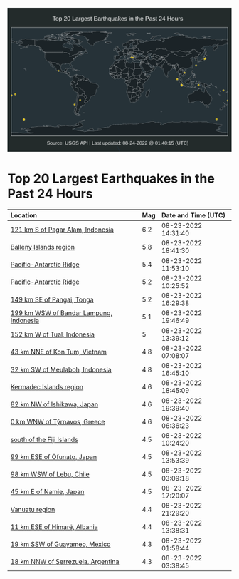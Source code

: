 ![Map](./map.png)

# Top 20 Largest Earthquakes in the Past 24 Hours

| Location | Mag | Date and Time (UTC) |
|:---|:---|:---|
| [121 km S of Pagar Alam, Indonesia](https://earthquake.usgs.gov/earthquakes/eventpage/us6000id0t) | 6.2 | 08-23-2022 14:31:40 |
| [Balleny Islands region](https://earthquake.usgs.gov/earthquakes/eventpage/us7000i1ui) | 5.8 | 08-23-2022 18:41:30 |
| [Pacific-Antarctic Ridge](https://earthquake.usgs.gov/earthquakes/eventpage/us6000id05) | 5.4 | 08-23-2022 11:53:10 |
| [Pacific-Antarctic Ridge](https://earthquake.usgs.gov/earthquakes/eventpage/us6000iczk) | 5.2 | 08-23-2022 10:25:52 |
| [149 km SE of Pangai, Tonga](https://earthquake.usgs.gov/earthquakes/eventpage/us6000id52) | 5.2 | 08-23-2022 16:29:38 |
| [199 km WSW of Bandar Lampung, Indonesia](https://earthquake.usgs.gov/earthquakes/eventpage/us7000i1uy) | 5.1 | 08-23-2022 19:46:49 |
| [152 km W of Tual, Indonesia](https://earthquake.usgs.gov/earthquakes/eventpage/us6000id0n) | 5 | 08-23-2022 13:39:12 |
| [43 km NNE of Kon Tum, Vietnam](https://earthquake.usgs.gov/earthquakes/eventpage/us6000icyw) | 4.8 | 08-23-2022 07:08:07 |
| [32 km SW of Meulaboh, Indonesia](https://earthquake.usgs.gov/earthquakes/eventpage/us6000id55) | 4.8 | 08-23-2022 16:45:10 |
| [Kermadec Islands region](https://earthquake.usgs.gov/earthquakes/eventpage/us7000i1uj) | 4.6 | 08-23-2022 18:45:09 |
| [82 km NW of Ishikawa, Japan](https://earthquake.usgs.gov/earthquakes/eventpage/us7000i1uw) | 4.6 | 08-23-2022 19:39:40 |
| [0 km WNW of Týrnavos, Greece](https://earthquake.usgs.gov/earthquakes/eventpage/us6000icyp) | 4.6 | 08-23-2022 06:36:23 |
| [south of the Fiji Islands](https://earthquake.usgs.gov/earthquakes/eventpage/us6000iczj) | 4.5 | 08-23-2022 10:24:20 |
| [99 km ESE of Ōfunato, Japan](https://earthquake.usgs.gov/earthquakes/eventpage/us6000id0q) | 4.5 | 08-23-2022 13:53:39 |
| [98 km WSW of Lebu, Chile](https://earthquake.usgs.gov/earthquakes/eventpage/us6000icxt) | 4.5 | 08-23-2022 03:09:18 |
| [45 km E of Namie, Japan](https://earthquake.usgs.gov/earthquakes/eventpage/us7000i1u1) | 4.5 | 08-23-2022 17:20:07 |
| [Vanuatu region](https://earthquake.usgs.gov/earthquakes/eventpage/us7000i1vt) | 4.4 | 08-23-2022 21:29:20 |
| [11 km ESE of Himarë, Albania](https://earthquake.usgs.gov/earthquakes/eventpage/us6000id0l) | 4.4 | 08-23-2022 13:38:31 |
| [19 km SSW of Guayameo, Mexico](https://earthquake.usgs.gov/earthquakes/eventpage/us6000icxg) | 4.3 | 08-23-2022 01:58:44 |
| [18 km NNW of Serrezuela, Argentina](https://earthquake.usgs.gov/earthquakes/eventpage/us6000icxx) | 4.3 | 08-23-2022 03:38:45 |
